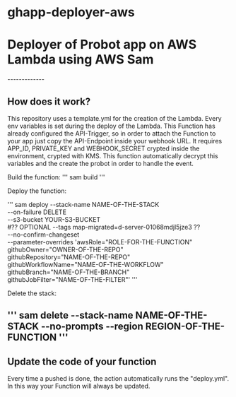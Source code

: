 # ghapp-deployer-aws
<h1>
Deployer of Probot app on AWS Lambda using AWS Sam
</h1>
-------------
<h2> How does it work? </h2>


This repository uses a template.yml for the creation of the Lambda. Every env variables is set during the deploy of the Lambda. This Function has already configured the API-Trigger, so in order to attach the Function to your app just copy the API-Endpoint inside your webhook URL. 
It requires APP_ID, PRIVATE_KEY and WEBHOOK_SECRET crypted inside the environment, crypted with KMS. This function
automatically decrypt this variables and the create the probot in order to handle the event.

Build the function:
'''
  sam build
'''

Deploy the function:

'''
  sam deploy --stack-name NAME-OF-THE-STACK \
  --on-failure DELETE \
  --s3-bucket YOUR-S3-BUCKET \
  #?? OPTIONAL --tags map-migrated=d-server-01068mdjl5jze3 ?? \
  --no-confirm-changeset \
  --parameter-overrides 'awsRole="ROLE-FOR-THE-FUNCTION" \
  githubOwner="OWNER-OF-THE-REPO" \
  githubRepository="NAME-OF-THE-REPO" \
  githubWorkflowName="NAME-OF-THE-WORKFLOW" \
  githubBranch="NAME-OF-THE-BRANCH" \
  githubJobFilter="NAME-OF-THE-FILTER"'
'''

Delete the stack:

'''
  sam delete --stack-name NAME-OF-THE-STACK --no-prompts --region REGION-OF-THE-FUNCTION
'''
-------
<h2> Update the code of your function </h2>

Every time a pushed is done, the action automatically runs the "deploy.yml". In this way your Function will always be updated. 